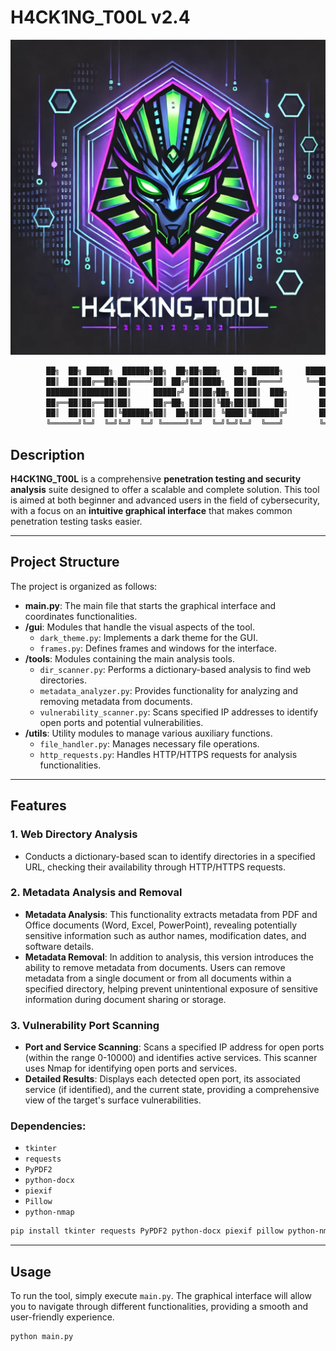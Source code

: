 # H4CK1NG_T00L v2.4

<div align="center">
    <img src="https://github.com/ramsesware/ramsesware/blob/main/images/H4CK1NG_T00L_LOGO.png" />
</div>

```bash
        ██╗  ██╗ █████╗  ██████╗██╗  ██╗██╗███╗   ██╗ ██████╗     ████████╗ ██████╗  ██████╗ ██╗     
        ██║  ██║██╔══██╗██╔════╝██║ ██╔╝██║████╗  ██║██╔════╝     ╚══██╔══╝██╔═══██╗██╔═══██╗██║     
        ███████║███████║██║     █████╔╝ ██║██╔██╗ ██║██║  ███╗       ██║   ██║   ██║██║   ██║██║     
        ██╔══██║██╔══██║██║     ██╔═██╗ ██║██║╚██╗██║██║   ██║       ██║   ██║   ██║██║   ██║██║     
        ██║  ██║██║  ██║╚██████╗██║  ██╗██║██║ ╚████║╚██████╔╝       ██║   ╚██████╔╝╚██████╔╝███████╗
        ╚══════╝╚═╝  ╚═╝╚═╝  ╚═╝ ╚═════╝╚═╝  ╚═╝╚═╝╚═╝  ╚═══╝        ╚═╝    ╚═════╝  ╚═════╝ ╚══════╝                                                                                                    
```

## Description

**H4CK1NG_T00L** is a comprehensive **penetration testing and security analysis** suite designed to offer a scalable and complete solution. This tool is aimed at both beginner and advanced users in the field of cybersecurity, with a focus on an **intuitive graphical interface** that makes common penetration testing tasks easier.

--- 

## Project Structure

The project is organized as follows:

- **main.py**: The main file that starts the graphical interface and coordinates functionalities.
- **/gui**: Modules that handle the visual aspects of the tool.
  - `dark_theme.py`: Implements a dark theme for the GUI.
  - `frames.py`: Defines frames and windows for the interface.
- **/tools**: Modules containing the main analysis tools.
  - `dir_scanner.py`: Performs a dictionary-based analysis to find web directories.
  - `metadata_analyzer.py`: Provides functionality for analyzing and removing metadata from documents.
  - `vulnerability_scanner.py`: Scans specified IP addresses to identify open ports and potential vulnerabilities.
- **/utils**: Utility modules to manage various auxiliary functions.
  - `file_handler.py`: Manages necessary file operations.
  - `http_requests.py`: Handles HTTP/HTTPS requests for analysis functionalities.

--- 

## Features

### 1. Web Directory Analysis
- Conducts a dictionary-based scan to identify directories in a specified URL, checking their availability through HTTP/HTTPS requests.

### 2. Metadata Analysis and Removal
- **Metadata Analysis**: This functionality extracts metadata from PDF and Office documents (Word, Excel, PowerPoint), revealing potentially sensitive information such as author names, modification dates, and software details.
- **Metadata Removal**: In addition to analysis, this version introduces the ability to remove metadata from documents. Users can remove metadata from a single document or from all documents within a specified directory, helping prevent unintentional exposure of sensitive information during document sharing or storage.
  
### 3. Vulnerability Port Scanning
- **Port and Service Scanning**: Scans a specified IP address for open ports (within the range 0-10000) and identifies active services. This scanner uses Nmap for identifying open ports and services.
- **Detailed Results**: Displays each detected open port, its associated service (if identified), and the current state, providing a comprehensive view of the target's surface vulnerabilities.

### Dependencies:
- `tkinter`
- `requests`
- `PyPDF2`
- `python-docx`
- `piexif`
- `Pillow`
- `python-nmap`

```bash
pip install tkinter requests PyPDF2 python-docx piexif pillow python-nmap
```


--- 

## Usage

To run the tool, simply execute `main.py`. The graphical interface will allow you to navigate through different functionalities, providing a smooth and user-friendly experience.

```bash
python main.py

